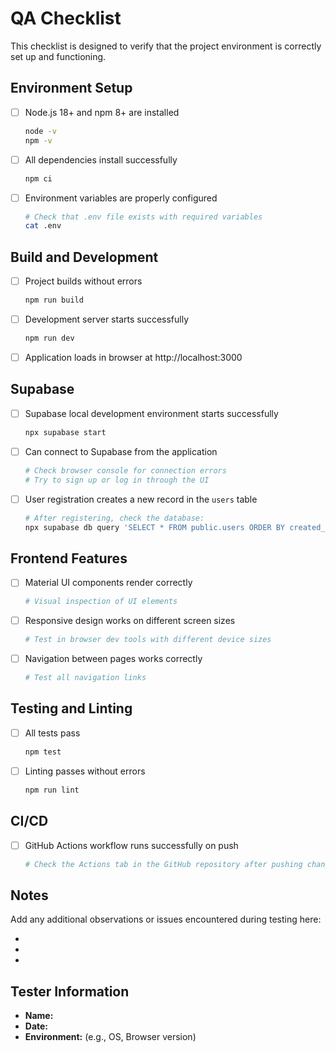 # QA Checklist

This checklist is designed to verify that the project environment is correctly set up and functioning.

## Environment Setup

- [ ] Node.js 18+ and npm 8+ are installed
  ```bash
  node -v
  npm -v
  ```

- [ ] All dependencies install successfully
  ```bash
  npm ci
  ```

- [ ] Environment variables are properly configured
  ```bash
  # Check that .env file exists with required variables
  cat .env
  ```

## Build and Development

- [ ] Project builds without errors
  ```bash
  npm run build
  ```

- [ ] Development server starts successfully
  ```bash
  npm run dev
  ```

- [ ] Application loads in browser at http://localhost:3000

## Supabase

- [ ] Supabase local development environment starts successfully
  ```bash
  npx supabase start
  ```

- [ ] Can connect to Supabase from the application
  ```bash
  # Check browser console for connection errors
  # Try to sign up or log in through the UI
  ```

- [ ] User registration creates a new record in the `users` table
  ```bash
  # After registering, check the database:
  npx supabase db query 'SELECT * FROM public.users ORDER BY created_at DESC LIMIT 1'
  ```

## Frontend Features

- [ ] Material UI components render correctly
  ```bash
  # Visual inspection of UI elements
  ```

- [ ] Responsive design works on different screen sizes
  ```bash
  # Test in browser dev tools with different device sizes
  ```

- [ ] Navigation between pages works correctly
  ```bash
  # Test all navigation links
  ```

## Testing and Linting

- [ ] All tests pass
  ```bash
  npm test
  ```

- [ ] Linting passes without errors
  ```bash
  npm run lint
  ```

## CI/CD

- [ ] GitHub Actions workflow runs successfully on push
  ```bash
  # Check the Actions tab in the GitHub repository after pushing changes
  ```

## Notes

Add any additional observations or issues encountered during testing here:

- 
- 
- 

## Tester Information

- **Name:** 
- **Date:** 
- **Environment:** (e.g., OS, Browser version)
